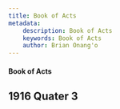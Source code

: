 ```yaml
---
title: Book of Acts
metadata:
    description: Book of Acts
    keywords: Book of Acts
    author: Brian Onang'o
---
```


#### Book of Acts

## 1916 Quater 3
